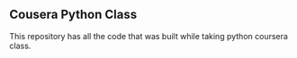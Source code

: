 ## Cousera Python Class

This repository has all the code that was built while taking python coursera class.
